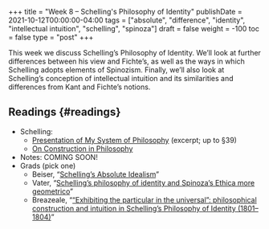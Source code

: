 +++
title = "Week 8 – Schelling's Philosophy of Identity"
publishDate = 2021-10-12T00:00:00-04:00
tags = ["absolute", "difference", "identity", "intellectual intuition", "schelling", "spinoza"]
draft = false
weight = -100
toc = false
type = "post"
+++

This week we discuss Schelling&rsquo;s Philosophy of Identity. We&rsquo;ll look at further
differences between his view and Fichte&rsquo;s, as well as the ways in which Schelling
adopts elements of Spinozism. Finally, we&rsquo;ll also look at Schelling&rsquo;s conception of
intellectual intuition and its similarities and differences from Kant and Fichte&rsquo;s
notions.


## Readings {#readings}

-   Schelling:
    -   [Presentation of My System of Philosophy](/materials/readings/schelling-presentation.pdf) (excerpt; up to §39)
    -   [On Construction in Philosophy](/materials/readings/schelling-construction.pdf)
-   Notes: COMING SOON!
-   Grads (pick one)
    -   Beiser, &ldquo;[Schelling&rsquo;s Absolute Idealism](/materials/readings/beiser-schelling-absolute.pdf)&rdquo;
    -   Vater, &ldquo;[Schelling’s philosophy of identity and Spinoza’s Ethica more geometrico](/materials/readings/vater-schelling.pdf)&rdquo;
    -   Breazeale, &ldquo;[“Exhibiting the particular in the universal”: philosophical construction and intuition in Schelling’s Philosophy of Identity (1801–1804)](/materials/readings/breazeale-intuition.pdf)&rdquo;
